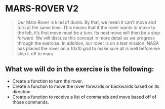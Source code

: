 # MARS-ROVER V2

>Our Mars Rover is kind of dumb. By that, we mean it can’t move and turn at the same time. This means that if the rover wants to move to the left, it’s first move must be a turn. Its next move will then be a step forward.
>We will discuss this concept in more detail as we progress through the exercise.
>In addition, our rover is on a test mission. NASA has placed the rover on a 10x10 grid to make sure all is well before we ship it off to mars.

## What we will do in the exercise is the following:
- Create a function to turn the rover.
- Create a function to move the rover forwards or backwards based on its direction.
- Create a function to receive a list of commands and move based off of those commands.
